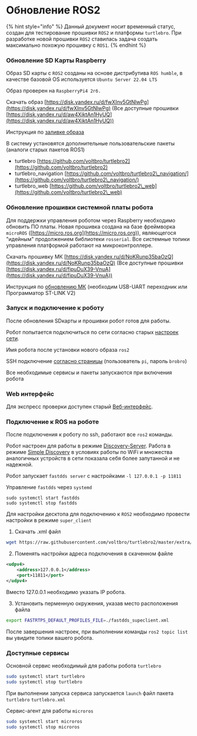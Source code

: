 # Обновление ROS2

{% hint style="info" %}
Данный документ носит временный статус, создан для тестирование прошивки `ROS2` и платформы `turtlebro`. При разработке новой прошивки `ROS2` ставилась задача создать максимально похожую прошивку с `ROS1`.
{% endhint %}

### Обновление SD Карты Raspberry

Образ SD карты с `ROS2` созданы на основе дистрибутива `ROS humble`, в качестве базовой OS используется `Ubuntu Server 22.04 LTS`

Образ проверен на `RaspberryPi4 2гб.`

Скачать образ [https://disk.yandex.ru/d/fwXInv5GtNlwPg](https://disk.yandex.ru/d/fwXInv5GtNlwPg) (Все доступные прошивки [https://disk.yandex.ru/d/aw4XiktAn1HyUQ](https://disk.yandex.ru/d/aw4XiktAn1HyUQ))

Инструкция по [заливке образа ](administrirovanie-ros/raspberrypi.md)

В систему установятся дополнительные пользовательские пакеты (аналоги старых пакетов ROS1)

* turtlebro [https://github.com/voltbro/turtlebro2](https://github.com/voltbro/turtlebro2)
* turtlebro\_navigation [https://github.com/voltbro/turtlebro2\_navigation/](https://github.com/voltbro/turtlebro2\_navigation/)
* turtlebro\_web [https://github.com/voltbro/turtlebro2\_web](https://github.com/voltbro/turtlebro2\_web)

### Обновление прошивки системной платы робота

Для поддержки управления роботом через Raspberry необходимо обновить ПО платы. Новая прошивка создана на базе фреймворка `microROS` ([https://micro.ros.org](https://micro.ros.org)), являющегося "идейным" продолжением библиотеки `rosserial`. Все системные топики управления платформой работают на микроконтроллере.

Скачать прошивку МК [https://disk.yandex.ru/d/NoKRunp35baOzQ](https://disk.yandex.ru/d/NoKRunp35baOzQ) (Все доступные прошивки [https://disk.yandex.ru/d/fipuDuX39-VnuA](https://disk.yandex.ru/d/fipuDuX39-VnuA))

Инструкция по [обновлению МК](platforma-turtleboard/obnovlenie-mikroprogrammy/) (необходим USB-UART переходник или Программатор ST-LINK V2)

### Запуск и подключение к роботу

После обновления SDкарты и прошивки робот готов для работы.

Робот попытается подключиться по сети согласно старых [настроек сети](pervoe-vklyuchenie-i-nastroika-robota/networking.md).

Имя робота после установки нового образа `ros2`

SSH подключение [согласно страницы](pervoe-vklyuchenie-i-nastroika-robota/ssh.md)  (пользователь `pi`, пароль `brobro`)

Все необходимые сервисы и пакеты запускаются при включения робота

### Web интерфейс

Для экспресс проверки доступен старый [Веб-интерфейс](pervoe-vklyuchenie-i-nastroika-robota/web-interfeis.md).

### Подключение к ROS на роботе

После подключения к роботу по ssh, работают все `ros2` команды.

Робот настроен для работы в режиме [Discovery-Server](https://docs.ros.org/en/iron/Tutorials/Advanced/Discovery-Server/Discovery-Server.html). Работа в режиме  [Simple Discovery](https://fast-dds.docs.eprosima.com/en/v2.1.0/fastdds/discovery/simple.html) в условиях работы по WiFi и множества аналогичных устройств в сети показала себя более запутанной и не надежной.

Робот запускает `fastdds server` с настройками `-l 127.0.0.1 -p 11811`

Управление `fastdds` через `systemd`

```
sudo systemctl start fastdds
sudo systemctl stop fastdds
```

Для настройки десктопа для подключению к `ROS2` необходимо провести настройки в режиме `super_client`

1. Скачать .xml файл

```bash
wget https://raw.githubusercontent.com/voltbro/turtlebro2/master/extra/fastdds_supeclient.xml
```

2. Поменять настройки адреса подключения в скаченном файле

```xml
<udpv4>
	<address>127.0.0.1</address>
	<port>11811</port>
</udpv4>
```

Вместо 127.0.0.1 необходимо указать IP робота.

3. Установить перменную окружения, указав место расположения файла

```bash
export FASTRTPS_DEFAULT_PROFILES_FILE=./fastdds_supeclient.xml
```

После завершения настроек, при выполнении команды `ros2 topic list` вы увидите топики вашего робота.

### Доступные сервисы

Основной сервис необходимый для работы робота `turtlebro`

```bash
sudo systemctl start turtlebro
sudo systemctl stop turtlebro
```

При выполнении запуска сервиса запускается `launch` файл пакета `turtlebro` `turtlebro.xml`

Сервис-агент для работы `microros`

```bash
sudo systemctl start microros
sudo systemctl stop microros
```
